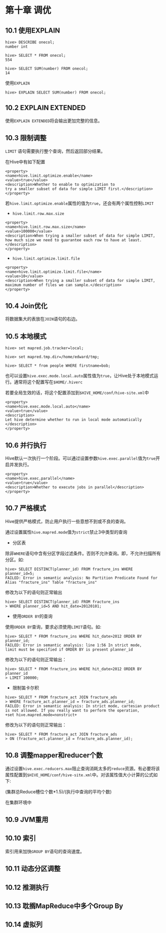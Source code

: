 # 第十章 调优

## 10.1 使用EXPLAIN

```
hive> DESCRIBE onecol;
number int

hive> SELECT * FROM onecol;
554

hive> SELECT SUM(number) FROM onecol;
14
```

使用```EXPLAIN```

```
hive> EXPLAIN SELECT SUM(number) FROM onecol;
```

## 10.2 EXPLAIN EXTENDED

使用```EXPLAIN EXTENDED```将会输出更加完整的信息。


## 10.3 限制调整

```LIMIT``` 语句需要执行整个查询，然后返回部分结果。

在Hive中有如下配置

```
<property>
<name>hive.limit.optimize.enable</name>
<value>true</value>
<description>Whether to enable to optimization to
try a smaller subset of data for simple LIMIT first.</description>
</property>
```

若```hive.limit.optimize.enable```属性的值为```true```，还会有两个属性控制```LIMIT```

* ```hive.limit.row.max.size```

```
<property>
<name>hive.limit.row.max.size</name>
<value>100000</value>
<description>When trying a smaller subset of data for simple LIMIT,
how much size we need to guarantee each row to have at least.
</description>
</property>
```

* ```hive.limit.optimize.limit.file```

```
<property>
<name>hive.limit.optimize.limit.file</name>
<value>10</value>
<description>When trying a smaller subset of data for simple LIMIT,
maximum number of files we can sample.</description>
</property>
```


## 10.4 Join优化

将数据集大的表放在```JOIN```语句的右边。


## 10.5 本地模式

```
hive> set mapred.job.tracker=local;

hive> set mapred.tmp.dir=/home/edward/tmp;

hive> SELECT * from people WHERE firstname=bob;
```

也可以设置```hive.exec.mode.local.auto```属性值为```true```，让Hive处于本地模式运行。通常将这个配置写在```$HOME/.hiverc```

若要全局生效的话，将这个配置添加到```$HIVE_HOME/conf/hive-site.xml```中

```
<property>
<name>hive.exec.mode.local.auto</name>
<value>true</value>
<description>
Let hive determine whether to run in local mode automatically
</description>
</property>
```

## 10.6 并行执行

Hive默认一次执行一个阶段。可以通过设置参数```hive.exec.parallel```值为```true```开启并发执行。

```
<property>
<name>hive.exec.parallel</name>
<value>true</value>
<description>Whether to execute jobs in parallel</description>
</property>
```


## 10.7 严格模式

Hive提供严格模式，防止用户执行一些意想不到或不良的查询。

通过设置属性```hive.mapred.mode```值为```strict```禁止3中类型的查询

* 分区表

除非```WHERE```语句中含有分区字段过滤条件。否则不允许查询。即，不允许扫描所有分区。如:

```
hive> SELECT DISTINCT(planner_id) FROM fracture_ins WHERE planner_id=5;
FAILED: Error in semantic analysis: No Partition Predicate Found for
Alias "fracture_ins" Table "fracture_ins"
```

修改为以下的语句则正常输出

```
hive> SELECT DISTINCT(planner_id) FROM fracture_ins
> WHERE planner_id=5 AND hit_date=20120101;
```




* 使用```ORDER BY```的查询

使用```ORDER BY```查询，要求必须使用```LIMIT```语句。如:

```
hive> SELECT * FROM fracture_ins WHERE hit_date>2012 ORDER BY planner_id;
FAILED: Error in semantic analysis: line 1:56 In strict mode,
limit must be specified if ORDER BY is present planner_id
```

修改为以下的语句则正常输出：

```
hive> SELECT * FROM fracture_ins WHERE hit_date>2012 ORDER BY planner_id
> LIMIT 100000;
```


* 限制笛卡尔积

```
hive> SELECT * FROM fracture_act JOIN fracture_ads
> WHERE fracture_act.planner_id = fracture_ads.planner_id;
FAILED: Error in semantic analysis: In strict mode, cartesian product
is not allowed. If you really want to perform the operation,
+set hive.mapred.mode=nonstrict+
```

修改为以下的语句则正常输出：

```
hive> SELECT * FROM fracture_act JOIN fracture_ads
> ON (fracture_act.planner_id = fracture_ads.planner_id);
```

## 10.8 调整mapper和reducer个数

通过设置```hive.exec.reducers.max```阻止查询消耗太多的```reduce```资源。有必要将该属性配置到```$HIVE_HOME/conf/hive-site.xml```中。对该属性值大小计算的公式如下:

(集群总Reduce槽位个数*1.5)/(执行中查询的平均个数)

在集群环境中

## 10.9 JVM重用

## 10.10 索引

索引用来加快```GROUP BY```语句的查询速度。


## 10.11 动态分区调整



## 10.12 推测执行



## 10.13 耽搁MapReduce中多个Group By



## 10.14 虚拟列
















